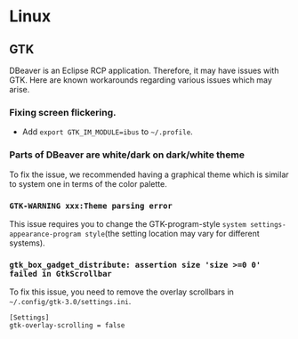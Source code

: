 # Linux
## GTK
DBeaver is an Eclipse RCP application. Therefore, it may have issues with GTK. Here are known workarounds regarding various issues which may arise.
### Fixing screen flickering.
* Add `export GTK_IM_MODULE=ibus` to `~/.profile`.  
### Parts of DBeaver are white/dark on dark/white theme
To fix the issue, we recommended having a graphical theme which is similar to system one in terms of the color palette.
### `GTK-WARNING xxx:Theme parsing error` 
This issue requires you to change the GTK-program-style `system settings-appearance-program style`(the setting location may vary for different systems).
### `gtk_box_gadget_distribute: assertion size 'size >=0 0' failed in GtkScrollbar`
To fix this issue, you need to remove the overlay scrollbars in `~/.config/gtk-3.0/settings.ini`.
```
[Settings]
gtk-overlay-scrolling = false
```